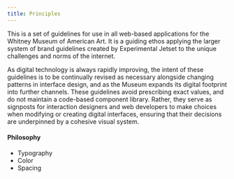 ```yaml
---
title: Principles
---
```


This is a set of guidelines for use in all web-based applications for the Whitney Museum of American Art. It is a guiding ethos applying the larger system of brand guidelines created by Experimental Jetset to the unique challenges and norms of the internet.

As digital technology is always rapidly improving, the intent of these guidelines is to be continually revised as necessary alongside changing patterns in interface design, and as the Museum expands its digital footprint into further channels. These guidelines avoid prescribing exact values, and do not maintain a code-based component library. Rather, they serve as signposts for interaction designers and web developers to make choices when modifying or creating digital interfaces, ensuring that their decisions are underpinned by a cohesive visual system.

#### Philosophy
- Typography
- Color
- Spacing
